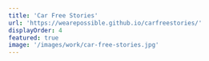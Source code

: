 ```yaml
---
title: 'Car Free Stories'
url: 'https://wearepossible.github.io/carfreestories/'
displayOrder: 4
featured: true
image: '/images/work/car-free-stories.jpg'
---
```

